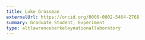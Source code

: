 ```yaml
---
title: Luke Grossman
externalUrl: https://orcid.org/0000-0002-5464-2768
summary: Graduate Student, Experiment
type: altlawrenceberkeleynationallaboratory
---
```

